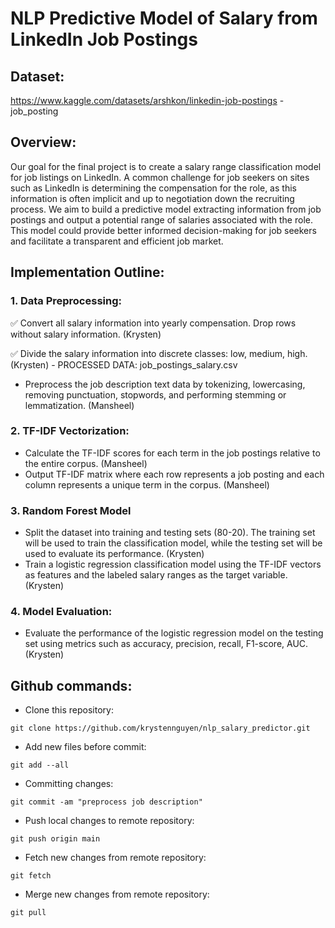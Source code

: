 # NLP Predictive Model of Salary from LinkedIn Job Postings

## Dataset:
https://www.kaggle.com/datasets/arshkon/linkedin-job-postings - job_posting

## Overview:

Our goal for the final project is to create a salary range classification model for job listings on LinkedIn. A common challenge for job seekers on sites such as LinkedIn is determining the compensation for the role, as this information is often implicit and up to negotiation down the recruiting process. We aim to build a predictive model extracting information from job postings and output a potential range of salaries associated with the role. This model could provide better informed decision-making for job seekers and facilitate a transparent and efficient job market.


## Implementation Outline:
### 1. Data Preprocessing:
✅ Convert all salary information into yearly compensation. Drop rows without salary information. (Krysten)

✅ Divide the salary information into discrete classes: low, medium, high. (Krysten) - PROCESSED DATA: job_postings_salary.csv
- Preprocess the job description text data by tokenizing, lowercasing, removing punctuation, stopwords, and performing stemming or lemmatization. (Mansheel)


### 2. TF-IDF Vectorization:
- Calculate the TF-IDF scores for each term in the job postings relative to the entire corpus. (Mansheel)
- Output TF-IDF matrix where each row represents a job posting and each column represents a unique term in the corpus. (Mansheel)

### 3. Random Forest Model
- Split the dataset into training and testing sets (80-20). The training set will be used to train the classification model, while the testing set will be used to evaluate its performance. (Krysten)
- Train a logistic regression classification model using the TF-IDF vectors as features and the labeled salary ranges as the target variable. (Krysten)
  
### 4. Model Evaluation:
- Evaluate the performance of the logistic regression model on the testing set using metrics such as accuracy, precision, recall, F1-score, AUC. (Krysten)

## Github commands:
- Clone this repository:
```
git clone https://github.com/krystennguyen/nlp_salary_predictor.git
```
- Add new files before commit:
```
git add --all
```
- Committing changes:
```
git commit -am "preprocess job description"
```
- Push local changes to remote repository:
```
git push origin main
```
- Fetch new changes from remote repository:
```
git fetch
```
- Merge new changes from remote repository:
```
git pull
```
